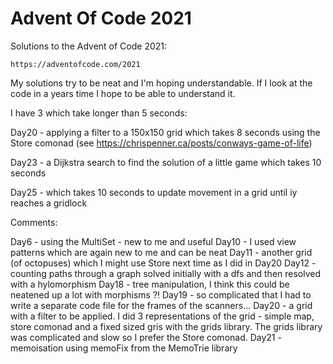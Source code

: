 # Advent Of Code 2021

Solutions to the Advent of Code 2021:

    https://adventofcode.com/2021

My solutions try to be neat and I'm hoping understandable. If I look at the code in a years time I hope to be able to understand it.

I have 3 which take longer than 5 seconds:

Day20 - applying a filter to a 150x150 grid which takes 8 seconds using the Store comonad
         (see https://chrispenner.ca/posts/conways-game-of-life)

Day23 - a Dijkstra search to find the solution of a little game which takes 10 seconds

Day25 - which takes 10 seconds to update movement in a grid until iy reaches a gridlock


Comments:

Day6 - using the MultiSet - new to me and useful
Day10 - I used view patterns which are again new to me and can be neat
Day11 - another grid (of octopuses) which I might use Store next time as I did in Day20
Day12 - counting paths through a graph solved initially with a dfs and then resolved with a hylomorphism
Day18 - tree manipulation, I think this could be neatened up a lot with morphisms ?!
Day19 - so complicated that I had to write a separate code file for the frames of the scanners...
Day20 - a grid with a filter to be applied. I did 3 representations of the grid - simple map, store comonad
        and a fixed sized gris with the grids library. The grids library was complicated and slow so I
        prefer the Store comonad.
Day21 - memoisation using memoFix from the MemoTrie library
